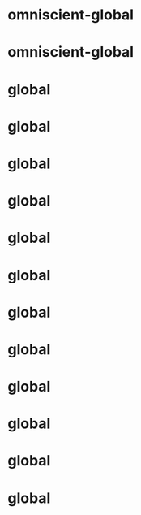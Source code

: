 # omniscient-global
# omniscient-global
# global
# global
# global
# global
# global
# global
# global
# global
# global
# global
# global
# global
